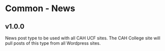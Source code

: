 # Common - News
## v1.0.0

News post type to be used with all CAH UCF sites. The CAH College site will pull posts of this type from all Wordpress sites.
